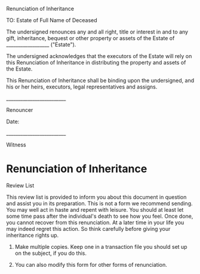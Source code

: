 Renunciation of Inheritance

TO: Estate of Full Name of Deceased

The undersigned renounces any and all right, title or interest in and to
any gift, inheritance, bequest or other property or assets of the Estate
of \_\_\_\_\_\_\_\_\_\_\_\_\_\_\_\_\_\_ (\"Estate\").

The undersigned acknowledges that the executors of the Estate will rely
on this Renunciation of Inheritance in distributing the property and
assets of the Estate.

This Renunciation of Inheritance shall be binding upon the undersigned,
and his or her heirs, executors, legal representatives and assigns.

\_\_\_\_\_\_\_\_\_\_\_\_\_\_\_\_\_\_\_\_\_\_\_\_\_

Renouncer

Date:

\_\_\_\_\_\_\_\_\_\_\_\_\_\_\_\_\_\_\_\_\_\_\_\_\_

Witness

# Renunciation of Inheritance

Review List

This review list is provided to inform you about this document in
question and assist you in its preparation. This is not a form we
recommend sending. You may well act in haste and repent with leisure.
You should at least let some time pass after the individual's death to
see how you feel. Once done, you cannot recover from this renunciation.
At a later time in your life you may indeed regret this action. So think
carefully before giving your inheritance rights up.

1.  Make multiple copies. Keep one in a transaction file you should set
    up on the subject, if you do this.

2.  You can also modify this form for other forms of renunciation.
